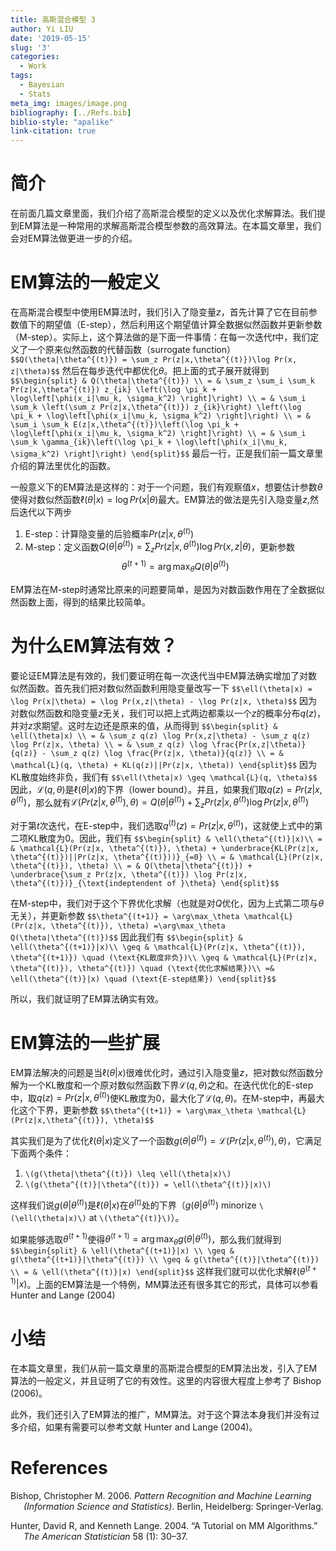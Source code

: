 ```yaml
---
title: 高斯混合模型 3
author: Yi LIU
date: '2019-05-15'
slug: '3'
categories:
  - Work
tags:
  - Bayesian
  - Stats
meta_img: images/image.png
bibliography: [../Refs.bib]
biblio-style: "apalike"
link-citation: true
---
```


# 简介

在前面几篇文章里面，我们介绍了高斯混合模型的定义以及优化求解算法。我们提到EM算法是一种常用的求解高斯混合模型参数的高效算法。在本篇文章里，我们会对EM算法做更进一步的介绍。

# EM算法的一般定义

在高斯混合模型中使用EM算法时，我们引入了隐变量$z$，首先计算了它在目前参数值下的期望值（E-step），然后利用这个期望值计算全数据似然函数并更新参数（M-step）。实际上，这个算法做的是下面一件事情：在每一次迭代$t$中，我们定义了一个原来似然函数的代替函数（surrogate function）
`$$Q(\theta|\theta^{(t)}) = \sum_z Pr(z|x,\theta^{(t)})\log Pr(x, z|\theta)$$`
然后在每步迭代中都优化$\theta$。把上面的式子展开就得到
`$$\begin{split} & Q(\theta|\theta^{(t)}) \\ = & \sum_z \sum_i \sum_k Pr(z|x,\theta^{(t)}) z_{ik} \left(\log \pi_k + \log\left[\phi(x_i|\mu_k, \sigma_k^2) \right]\right) \\ = & \sum_i \sum_k \left(\sum_z Pr(z|x,\theta^{(t)}) z_{ik}\right) \left(\log \pi_k + \log\left[\phi(x_i|\mu_k, \sigma_k^2) \right]\right) \\ = & \sum_i \sum_k E(z|x,\theta^{(t)})\left(\log \pi_k + \log\left[\phi(x_i|\mu_k, \sigma_k^2) \right]\right) \\ = & \sum_i \sum_k \gamma_{ik}\left(\log \pi_k + \log\left[\phi(x_i|\mu_k, \sigma_k^2) \right]\right) \end{split}$$`
最后一行，正是我们前一篇文章里介绍的算法里优化的函数。

一般意义下的EM算法是这样的：对于一个问题，我们有观察值$x$，想要估计参数$\theta$使得对数似然函数$\ell(\theta|x) = \log Pr(x|\theta)$最大。EM算法的做法是先引入隐变量$z$,然后迭代以下两步

1.  E-step：计算隐变量的后验概率$Pr(z|x, \theta^{(t)})$
2.  M-step：定义函数$Q(\theta|\theta^{(t)}) = \sum_z Pr(z|x, \theta^{(t)}) \log Pr(x,z|\theta)$，更新参数
    $$\theta^{(t+1)} = \arg \max_\theta Q(\theta| \theta^{(t)}) $$

EM算法在M-step时通常比原来的问题要简单，是因为对数函数作用在了全数据似然函数上面，得到的结果比较简单。

# 为什么EM算法有效？

要论证EM算法是有效的，我们要证明在每一次迭代当中EM算法确实增加了对数似然函数。首先我们把对数似然函数利用隐变量改写一下
`$$\ell(\theta|x) = \log Pr(x|\theta) = \log Pr(x,z|\theta) - \log Pr(z|x, \theta)$$`
因为对数似然函数和隐变量$z$无关，我们可以把上式两边都乘以一个$z$的概率分布$q(z)$，并对$z$求期望。这时左边还是原来的值，从而得到
`$$\begin{split} & \ell(\theta|x) \\ = & \sum_z q(z) \log Pr(x,z|\theta) - \sum_z q(z) \log Pr(z|x, \theta) \\ = & \sum_z q(z) \log \frac{Pr(x,z|\theta)}{q(z)} - \sum_z q(z) \log \frac{Pr(z|x, \theta)}{q(z)} \\ = & \mathcal{L}(q, \theta) + KL(q(z)||Pr(z|x, \theta)) \end{split}$$`
因为KL散度始终非负，我们有
`$$\ell(\theta|x) \geq \mathcal{L}(q, \theta)$$`
因此，$\mathcal{L}(q, \theta)$是$\ell(\theta|x)$的下界（lower bound）。并且，如果我们取$q(z) = Pr(z|x, \theta^{(t)})$，那么就有$\mathcal{L}(Pr(z|x, \theta^{(t)}), \theta) = Q(\theta|\theta^{(t)}) + \sum_z Pr(z|x, \theta^{(t)}) \log Pr(z|x, \theta^{(t)})$

对于第$t$次迭代，在E-step中，我们选取$q^{(t)}(z)=Pr(z|x, \theta^{(t)})$，这就使上式中的第二项KL散度为0。因此，我们有
`$$\begin{split} & \ell(\theta^{(t)}|x)\\ = & \mathcal{L}(Pr(z|x, \theta^{(t)}), \theta) + \underbrace{KL(Pr(z|x, \theta^{(t)})||Pr(z|x, \theta^{(t)}))}_{=0} \\ = & \mathcal{L}(Pr(z|x, \theta^{(t)}), \theta) \\ = & Q(\theta|\theta^{(t)}) + \underbrace{\sum_z Pr(z|x, \theta^{(t)}) \log Pr(z|x, \theta^{(t)})}_{\text{indeptendent of }\theta} \end{split}$$`

在M-step中，我们对于这个下界优化求解（也就是对$Q$优化，因为上式第二项与$\theta$无关），并更新参数
`$$\theta^{(t+1)} = \arg\max_\theta \mathcal{L}(Pr(z|x, \theta^{(t)}), \theta) =\arg\max_\theta Q(\theta|\theta^{(t)})$$`
因此我们有
`$$\begin{split} & \ell(\theta^{(t+1)}|x)\\ \geq & \mathcal{L}(Pr(z|x, \theta^{(t)}), \theta^{(t+1)}) \quad (\text{KL散度非负})\\ \geq & \mathcal{L}(Pr(z|x, \theta^{(t)}), \theta^{(t)}) \quad (\text{优化求解结果})\\ =& \ell(\theta^{(t)}|x) \quad (\text{E-step结果}) \end{split}$$`

所以，我们就证明了EM算法确实有效。

# EM算法的一些扩展

EM算法解决的问题是当$\ell(\theta|x)$很难优化时，通过引入隐变量$z$，把对数似然函数分解为一个KL散度和一个原对数似然函数下界$\mathcal{L}(q, \theta)$之和。在迭代优化的E-step中，取$q(z)=Pr(z|x,\theta^{(t)})$使KL散度为$0$，最大化了$\mathcal{L}(q, \theta)$。在M-step中，再最大化这个下界，更新参数
`$$\theta^{(t+1)} = \arg\max_\theta \mathcal{L}(Pr(z|x,\theta^{(t)}), \theta)$$`

其实我们是为了优化$\ell(\theta|x)$定义了一个函数$g(\theta|\theta^{(t)}) =\mathcal{L}(Pr(z|x,\theta^{(t)}), \theta)$，它满足下面两个条件：

1.  `\(g(\theta|\theta^{(t)}) \leq \ell(\theta|x)\)`
2.  `\(g(\theta^{(t)}|\theta^{(t)}) = \ell(\theta^{(t)}|x)\)`

这样我们说$g(\theta|\theta^{(t)})$是$\ell(\theta|x)$在$\theta^{(t)}$处的下界（$g(\theta|\theta^{(t)})$ minorize `\(\ell(\theta|x)\)` at `\(\theta^{(t)}\)`）。

如果能够选取$\theta^{(t+1)}$使得$\theta^{(t+1)}=\arg\max_\theta g(\theta|\theta^{(t)})$，那么我们就得到
`$$\begin{split} & \ell(\theta^{(t+1)}|x) \\ \geq & g(\theta^{(t+1)}|\theta^{(t)}) \\ \geq & g(\theta^{(t)}|\theta^{(t)}) \\ = & \ell(\theta^{(t)}|x) \end{split}$$`
这样我们就可以优化求解$\ell(\theta^{(t+1)}|x)$。上面的EM算法是一个特例，MM算法还有很多其它的形式，具体可以参看 Hunter and Lange (2004)

# 小结

在本篇文章里，我们从前一篇文章里的高斯混合模型的EM算法出发，引入了EM算法的一般定义，并且证明了它的有效性。这里的内容很大程度上参考了 Bishop (2006)。

此外，我们还引入了EM算法的推广，MM算法。对于这个算法本身我们并没有过多介绍，如果有需要可以参考文献 Hunter and Lange (2004)。

# References

<div id="refs" class="references csl-bib-body hanging-indent">

<div id="ref-Bishop2006" class="csl-entry">

Bishop, Christopher M. 2006. *Pattern Recognition and Machine Learning (Information Science and Statistics)*. Berlin, Heidelberg: Springer-Verlag.

</div>

<div id="ref-MM2004" class="csl-entry">

Hunter, David R, and Kenneth Lange. 2004. “A Tutorial on MM Algorithms.” *The American Statistician* 58 (1): 30–37.

</div>

</div>

